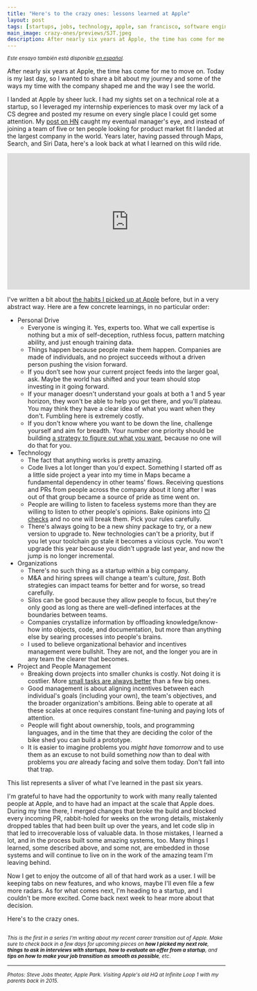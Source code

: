 ```yaml
---
title: "Here's to the crazy ones: lessons learned at Apple"
layout: post
tags: [startups, jobs, technology, apple, san francisco, software engineering, programming, project management]
main_image: crazy-ones/previews/SJT.jpeg
description: After nearly six years at Apple, the time has come for me to move on. Today is my last day, so I wanted to share a bit about my journey and some of the ways my time with the company shaped me and the way I see the world.
---
```


<small><em>Este ensayo también está disponible [en español](/2021/04/16/heres-to-the-crazy-ones-es/).</em></small>

After nearly six years at Apple, the time has come for me to move on. Today is my last day, so I wanted to share a bit about my journey and some of the ways my time with the company shaped me and the way I see the world.

I landed at Apple by sheer luck. I had my sights set on a technical role at a startup, so I leveraged my internship experiences to mask over my lack of a CS degree and posted my resume on every single place I could get some attention. My [post on HN](https://news.ycombinator.com/item?id=9128526) caught my eventual manager's eye, and instead of joining a team of five or ten people looking for product market fit I landed at the largest company in the world. Years later, having passed through Maps, Search, and Siri Data, here's a look back at what I learned on this wild ride.

<p style="text-align: center;">
<iframe width="560" height="315" src="https://www.youtube.com/embed/GEPhLqwKo6g" title="YouTube video player: Apple, Think Different ad" frameborder="0" allow="accelerometer; encrypted-media; gyroscope; picture-in-picture" allowfullscreen></iframe>
</p>

I've written a bit about [the habits I picked up at Apple](/articles/2018/09/23/magritte/) before, but in a very abstract way. Here are a few concrete learnings, in no particular order:

* Personal Drive
    * Everyone is winging it. Yes, experts too. What we call expertise is nothing but a mix of self-deception, ruthless focus, pattern matching ability, and just enough training data.
    * Things happen because people make them happen. Companies are made of individuals, and no project succeeds without a driven person pushing the vision forward.
    * If you don’t see how your current project feeds into the larger goal, ask. Maybe the world has shifted and your team should stop investing in it going forward.
    * If your manager doesn't understand your goals at both a 1 and 5 year horizon, they won't be able to help you get there, and you'll plateau. You may think they have a clear idea of what you want when they don't. Fumbling here is extremely costly.
    * If you don't know where you want to be down the line, challenge yourself and aim for breadth. Your number one priority should be building [a strategy to figure out what you want](https://en.wikipedia.org/wiki/Multi-armed_bandit), because no one will do that for you.
* Technology
    * The fact that anything works is pretty amazing.
    * Code lives a lot longer than you'd expect. Something I started off as a little side project a year into my time in Maps became a fundamental dependency in other teams' flows. Receiving questions and PRs from people across the company about it long after I was out of that group became a source of pride as time went on.
    * People are willing to listen to faceless systems more than they are willing to listen to other people's opinions. Bake opinions into [CI checks](https://en.wikipedia.org/wiki/Continuous_integration) and no one will break them. Pick your rules carefully.
    * There's always going to be a new shiny package to try, or a new version to upgrade to. New technologies can't be a priority, but if you let your toolchain go stale it becomes a vicious cycle. You won't upgrade this year because you didn't upgrade last year, and now the jump is no longer incremental.
* Organizations
    * There's no such thing as a startup within a big company.
    * M&A and hiring sprees will change a team's culture, _fast_. Both strategies can impact teams for better and for worse, so tread carefully.
    * Silos can be good because they allow people to focus, but they're only good as long as there are well-defined interfaces at the boundaries between teams.
    * Companies crystallize information by offloading knowledge/know-how into objects, code, and documentation, but more than anything else by searing processes into people's brains.
    * I used to believe organizational behavior and incentives management were bullshit. They are not, and the longer you are in any team the clearer that becomes.
* Project and People Management
    * Breaking down projects into smaller chunks is costly. Not doing it is costlier. More [small tasks are always better](/articles/2020/06/13/chunks/) than a few big ones.
    * Good management is about aligning incentives between each individual's goals (including your own), the team's objectives, and the broader organization's ambitions. Being able to operate at all these scales at once requires constant fine-tuning and paying lots of attention.
    * People will fight about ownership, tools, and programming languages, and in the time that they are deciding the color of the bike shed you can build a prototype.
    * It is easier to imagine problems you _might have tomorrow_ and to use them as an excuse to not build something _now_ than to deal with problems you _are_ already facing and solve them today. Don't fall into that trap.

This list represents a sliver of what I've learned in the past six years.

I'm grateful to have had the opportunity to work with many really talented people at Apple, and to have had an impact at the scale that Apple does. During my time there, I merged changes that broke the build and blocked every incoming PR, rabbit-holed for weeks on the wrong details, mistakenly dropped tables that had been built up over the years, and let code slip in that led to irrecoverable loss of valuable data. In those mistakes, I learned a lot, and in the process built some amazing systems, too. Many things I learned, some described above, and some not, are embedded in those systems and will continue to live on in the work of the amazing team I'm leaving behind.

Now I get to enjoy the outcome of all of that hard work as a user. I will be keeping tabs on new features, and who knows, maybe I'll even file a few more radars. As for what comes next, I'm heading to a startup, and I couldn't be more excited. Come back next week to hear more about that decision.

Here's to the crazy ones.

<img src="data:image/png;base64,R0lGODlhAQABAAD/ACwAAAAAAQABAAACADs="
     data-src="https://cdn.faingezicht.com/crazy-ones/previews/IL1.jpeg"
     alt="Visiting Infinite Loop 1 with my parents back in 2015"/>


<small>_This is the first in a series I'm writing about my recent career transition out of Apple. Make sure to check back in a few days for upcoming pieces on **how I picked my next role**, **things to ask in interviews with startups**, **how to evaluate an offer from a startup**, and **tips on how to make your job transition as smooth as possible**, etc_.
</small>
<hr>
<small><em>Photos: Steve Jobs theater, Apple Park. Visiting Apple's old HQ at Infinite Loop 1 with my parents back in 2015.</em></small>
